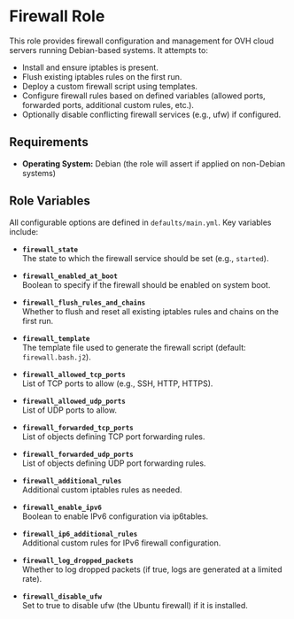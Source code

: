 # Firewall Role

This role provides firewall configuration and management for OVH cloud servers running Debian-based systems. It attempts to:
  - Install and ensure iptables is present.
  - Flush existing iptables rules on the first run.
  - Deploy a custom firewall script using templates.
  - Configure firewall rules based on defined variables (allowed ports, forwarded ports, additional custom rules, etc.).
  - Optionally disable conflicting firewall services (e.g., ufw) if configured.

## Requirements

- **Operating System:** Debian (the role will assert if applied on non-Debian systems)

## Role Variables

All configurable options are defined in `defaults/main.yml`. Key variables include:

- **`firewall_state`**  
  The state to which the firewall service should be set (e.g., `started`).

- **`firewall_enabled_at_boot`**  
  Boolean to specify if the firewall should be enabled on system boot.

- **`firewall_flush_rules_and_chains`**  
  Whether to flush and reset all existing iptables rules and chains on the first run.

- **`firewall_template`**  
  The template file used to generate the firewall script (default: `firewall.bash.j2`).

- **`firewall_allowed_tcp_ports`**  
  List of TCP ports to allow (e.g., SSH, HTTP, HTTPS).

- **`firewall_allowed_udp_ports`**  
  List of UDP ports to allow.

- **`firewall_forwarded_tcp_ports`**  
  List of objects defining TCP port forwarding rules.

- **`firewall_forwarded_udp_ports`**  
  List of objects defining UDP port forwarding rules.

- **`firewall_additional_rules`**  
  Additional custom iptables rules as needed.

- **`firewall_enable_ipv6`**  
  Boolean to enable IPv6 configuration via ip6tables.

- **`firewall_ip6_additional_rules`**  
  Additional custom rules for IPv6 firewall configuration.

- **`firewall_log_dropped_packets`**  
  Whether to log dropped packets (if true, logs are generated at a limited rate).

- **`firewall_disable_ufw`**  
  Set to true to disable ufw (the Ubuntu firewall) if it is installed.
